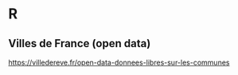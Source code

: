 # R

## Villes de France (open data)
https://villedereve.fr/open-data-donnees-libres-sur-les-communes